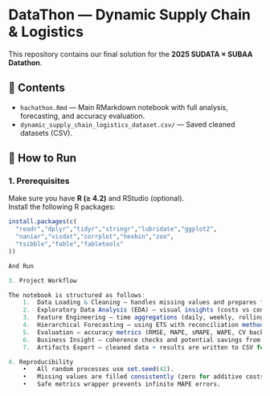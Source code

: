 # DataThon — Dynamic Supply Chain & Logistics

This repository contains our final solution for the **2025 SUDATA × SUBAA Datathon**.

## 📂 Contents
- `hachathon.Rmd` — Main RMarkdown notebook with full analysis, forecasting, and accuracy evaluation.
- `dynamic_supply_chain_logistics_dataset.csv/` — Saved cleaned datasets (CSV).

## 🚀 How to Run

### 1. Prerequisites
Make sure you have **R (≥ 4.2)** and RStudio (optional).  
Install the following R packages:

```r
install.packages(c(
  "readr","dplyr","tidyr","stringr","lubridate","ggplot2",
  "naniar","visdat","corrplot","hexbin","zoo",
  "tsibble","fable","fabletools"
))

And Run

3. Project Workflow

The notebook is structured as follows:
	1.	Data Loading & Cleaning — handles missing values and prepares features.
	2.	Exploratory Data Analysis (EDA) — visual insights (costs vs congestion, risk class distributions, correlations).
	3.	Feature Engineering — time aggregations (daily, weekly, rolling averages).
	4.	Hierarchical Forecasting — using ETS with reconciliation methods (Bottom-Up, OLS, WLS).
	5.	Evaluation — accuracy metrics (RMSE, MAPE, sMAPE, WAPE, CV backtesting).
	6.	Business Insight — coherence checks and potential savings from improved forecasts.
	7.	Artifacts Export — cleaned data + results are written to CSV for easy sharing.

4. Reproducibility
	•	All random processes use set.seed(42).
	•	Missing values are filled consistently (zero for additive costs).
	•	Safe metrics wrapper prevents infinite MAPE errors.
